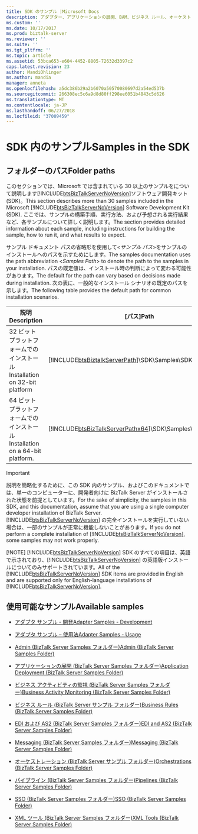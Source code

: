 ```yaml
---
title: SDK のサンプル |Microsoft Docs
description: アダプター、アプリケーションの展開、BAM、ビジネス ルール、オーケストレーション、パイプライン、および BizTalk Server で使用できる他の SDK サンプル
ms.custom: ''
ms.date: 10/17/2017
ms.prod: biztalk-server
ms.reviewer: ''
ms.suite: ''
ms.tgt_pltfrm: ''
ms.topic: article
ms.assetid: 53bca653-e604-4452-8805-72632d3397c2
caps.latest.revision: 23
author: MandiOhlinger
ms.author: mandia
manager: anneta
ms.openlocfilehash: a5dc386b29a2b6070a50570080697d2a54ed537b
ms.sourcegitcommit: 266308ec5c6a9d8d80ff298ee6051b4843c5d626
ms.translationtype: MT
ms.contentlocale: ja-JP
ms.lasthandoff: 06/27/2018
ms.locfileid: "37009459"
---
```

# <a name="samples-in-the-sdk"></a><span data-ttu-id="051ac-103">SDK 内のサンプル</span><span class="sxs-lookup"><span data-stu-id="051ac-103">Samples in the SDK</span></span>

## <a name="folder-paths"></a><span data-ttu-id="051ac-104">フォルダーのパス</span><span class="sxs-lookup"><span data-stu-id="051ac-104">Folder paths</span></span>
<span data-ttu-id="051ac-105">このセクションでは、Microsoft では含まれている 30 以上のサンプルをについて説明します[!INCLUDE[btsBizTalkServerNoVersion](../includes/btsbiztalkservernoversion-md.md)]ソフトウェア開発キット (SDK)。</span><span class="sxs-lookup"><span data-stu-id="051ac-105">This section describes more than 30 samples included in the Microsoft [!INCLUDE[btsBizTalkServerNoVersion](../includes/btsbiztalkservernoversion-md.md)] Software Development Kit (SDK).</span></span> <span data-ttu-id="051ac-106">ここでは、サンプルの構築手順、実行方法、および予想される実行結果など、各サンプルについて詳しく説明します。</span><span class="sxs-lookup"><span data-stu-id="051ac-106">The section provides detailed information about each sample, including instructions for building the sample, how to run it, and what results to expect.</span></span>  

 <span data-ttu-id="051ac-107">サンプル ドキュメント パスの省略形を使用して\<*サンプル パス*\>をサンプルのインストールへのパスを示すためにします。</span><span class="sxs-lookup"><span data-stu-id="051ac-107">The samples documentation uses the path abbreviation \<*Samples Path*\> to denote the path to the samples in your installation.</span></span> <span data-ttu-id="051ac-108">パスの既定値は、インストール時の判断によって変わる可能性があります。</span><span class="sxs-lookup"><span data-stu-id="051ac-108">The default for the path can vary based on decisions made during installation.</span></span> <span data-ttu-id="051ac-109">次の表に、一般的なインストール シナリオの既定のパスを示します。</span><span class="sxs-lookup"><span data-stu-id="051ac-109">The following table provides the default path for common installation scenarios.</span></span>  


|            <span data-ttu-id="051ac-110">説明</span><span class="sxs-lookup"><span data-stu-id="051ac-110">Description</span></span>             |                                            <span data-ttu-id="051ac-111">[パス]</span><span class="sxs-lookup"><span data-stu-id="051ac-111">Path</span></span>                                            |
|------------------------------------|--------------------------------------------------------------------------------------------|
|  <span data-ttu-id="051ac-112">32 ビット プラットフォームでのインストール</span><span class="sxs-lookup"><span data-stu-id="051ac-112">Installation on 32-bit platform</span></span>   |    [!INCLUDE[btsBiztalkServerPath](../includes/btsbiztalkserverpath-md.md)]<span data-ttu-id="051ac-113">\SDK\Samples</span><span class="sxs-lookup"><span data-stu-id="051ac-113">\SDK\Samples</span></span>    |
| <span data-ttu-id="051ac-114">64 ビット プラットフォームでのインストール</span><span class="sxs-lookup"><span data-stu-id="051ac-114">Installation on a 64-bit platform.</span></span> | [!INCLUDE[btsBizTalkServerPathx64](../includes/btsbiztalkserverpathx64-md.md)]<span data-ttu-id="051ac-115">\SDK\Samples</span><span class="sxs-lookup"><span data-stu-id="051ac-115">\SDK\Samples</span></span> |

> [!IMPORTANT]
>  <span data-ttu-id="051ac-116">説明を簡略化するために、この SDK 内のサンプル、およびこのドキュメントでは、単一のコンピューターに、開発者向けに BizTalk Server がインストールされた状態を前提としています。</span><span class="sxs-lookup"><span data-stu-id="051ac-116">For the sake of simplicity, the samples in this SDK, and this documentation, assume that you are using a single computer developer installation of BizTalk Server.</span></span> <span data-ttu-id="051ac-117">[!INCLUDE[btsBizTalkServerNoVersion](../includes/btsbiztalkservernoversion-md.md)] の完全インストールを実行していない場合は、一部のサンプルが正常に機能しないことがあります。</span><span class="sxs-lookup"><span data-stu-id="051ac-117">If you do not perform a complete installation of [!INCLUDE[btsBizTalkServerNoVersion](../includes/btsbiztalkservernoversion-md.md)], some samples may not work properly.</span></span>  
> 
> [!NOTE]
>  <span data-ttu-id="051ac-118">[!INCLUDE[btsBizTalkServerNoVersion](../includes/btsbiztalkservernoversion-md.md)] SDK のすべての項目は、英語で示されており、[!INCLUDE[btsBizTalkServerNoVersion](../includes/btsbiztalkservernoversion-md.md)] の英語版インストールについてのみサポートされています。</span><span class="sxs-lookup"><span data-stu-id="051ac-118">All of the [!INCLUDE[btsBizTalkServerNoVersion](../includes/btsbiztalkservernoversion-md.md)] SDK items are provided in English and are supported only for English-language installations of [!INCLUDE[btsBizTalkServerNoVersion](../includes/btsbiztalkservernoversion-md.md)].</span></span>  

## <a name="available-samples"></a><span data-ttu-id="051ac-119">使用可能なサンプル</span><span class="sxs-lookup"><span data-stu-id="051ac-119">Available samples</span></span> 

-   [<span data-ttu-id="051ac-120">アダプタ サンプル - 開発</span><span class="sxs-lookup"><span data-stu-id="051ac-120">Adapter Samples - Development</span></span>](../core/adapter-samples-development.md)  

-   [<span data-ttu-id="051ac-121">アダプタ サンプル – 使用法</span><span class="sxs-lookup"><span data-stu-id="051ac-121">Adapter Samples - Usage</span></span>](../core/adapter-samples-usage.md)  

-   [<span data-ttu-id="051ac-122">Admin (BizTalk Server Samples フォルダー)</span><span class="sxs-lookup"><span data-stu-id="051ac-122">Admin (BizTalk Server Samples Folder)</span></span>](../core/admin-biztalk-server-samples-folder.md)  

-   [<span data-ttu-id="051ac-123">アプリケーションの展開 (BizTalk Server Samples フォルダー)</span><span class="sxs-lookup"><span data-stu-id="051ac-123">Application Deployment (BizTalk Server Samples Folder)</span></span>](../core/application-deployment-biztalk-server-samples-folder.md)  

-   [<span data-ttu-id="051ac-124">ビジネス アクティビティの監視 (BizTalk Server Samples フォルダー)</span><span class="sxs-lookup"><span data-stu-id="051ac-124">Business Activity Monitoring (BizTalk Server Samples Folder)</span></span>](../core/business-activity-monitoring-biztalk-server-samples-folder.md)  

-   [<span data-ttu-id="051ac-125">ビジネス ルール (BizTalk Server サンプル フォルダー)</span><span class="sxs-lookup"><span data-stu-id="051ac-125">Business Rules (BizTalk Server Samples Folder)</span></span>](../core/business-rules-biztalk-server-samples-folder.md)  

-   [<span data-ttu-id="051ac-126">EDI および AS2 (BizTalk Server Samples フォルダー)</span><span class="sxs-lookup"><span data-stu-id="051ac-126">EDI and AS2 (BizTalk Server Samples Folder)</span></span>](../core/edi-and-as2-biztalk-server-samples-folder.md)  

-   [<span data-ttu-id="051ac-127">Messaging (BizTalk Server Samples フォルダー)</span><span class="sxs-lookup"><span data-stu-id="051ac-127">Messaging (BizTalk Server Samples Folder)</span></span>](../core/messaging-biztalk-server-samples-folder.md)  

-   [<span data-ttu-id="051ac-128">オーケストレーション (BizTalk Server サンプル フォルダー)</span><span class="sxs-lookup"><span data-stu-id="051ac-128">Orchestrations (BizTalk Server Samples Folder)</span></span>](../core/orchestrations-biztalk-server-samples-folder.md)  

-   [<span data-ttu-id="051ac-129">パイプライン (BizTalk Server Samples フォルダー)</span><span class="sxs-lookup"><span data-stu-id="051ac-129">Pipelines (BizTalk Server Samples Folder)</span></span>](../core/pipelines-biztalk-server-samples-folder.md)  

-   [<span data-ttu-id="051ac-130">SSO (BizTalk Server Samples フォルダー)</span><span class="sxs-lookup"><span data-stu-id="051ac-130">SSO (BizTalk Server Samples Folder)</span></span>](../core/sso-biztalk-server-samples-folder.md)  

-   [<span data-ttu-id="051ac-131">XML ツール (BizTalk Server Samples フォルダー)</span><span class="sxs-lookup"><span data-stu-id="051ac-131">XML Tools (BizTalk Server Samples Folder)</span></span>](../core/xml-tools-biztalk-server-samples-folder.md)